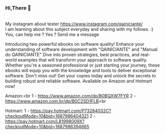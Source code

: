 ### Hi,There 👋

<br>My instagram about tester https://www.instagram.com/qainiciante/<br />
I am learning about this subject everyday and sharing with my follows. :)<br/>
You, can help me ? Yes ? Send me a message 

Introducing two powerful ebooks on software quality! Enhance your understanding of software development with "QAINICIANTE" and "Manual do QAINICIANTE" Dive into proven strategies, best practices, and real-world examples that will transform your approach to software quality. Whether you're a seasoned professional or just starting your journey, these ebooks will equip you with the knowledge and tools to deliver exceptional software. Don't miss out! Get your copies today and unlock the secrets to building robust and reliable software. Available on Amazon and Hotmart now!

Amazon:<br
  1 - https://www.amazon.com/dp/B0BQXW7FYR
  2 - https://www.amazon.com.br/dp/B0C2SD1FLB<br
  
Hotmart:
  1 - https://pay.hotmart.com/P73284032C?checkoutMode=10&bid=1687986404321
  2 - https://pay.hotmart.com/L81998009X?checkoutMode=10&bid=1687986394665


<!--
**Srjordao/Srjordao** is a ✨ _special_ ✨ repository because its `README.md` (this file) appears on your GitHub profile.

Here are some ideas to get you started:



- 🔭 I’m currently working on ...
- 🌱 I’m currently learning ...
- 👯 I’m looking to collaborate on ...
- 🤔 I’m looking for help with ...
- 💬 Ask me about ...
- 📫 How to reach me: ...
- 😄 Pronouns: ...
- ⚡ Fun fact: ...
-->
